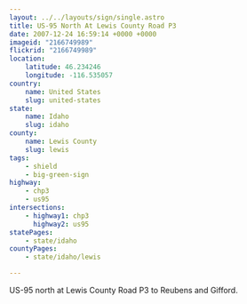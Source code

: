 ```yaml
---
layout: ../../layouts/sign/single.astro
title: US-95 North At Lewis County Road P3
date: 2007-12-24 16:59:14 +0000 +0000
imageid: "2166749989"
flickrid: "2166749989"
location:
    latitude: 46.234246
    longitude: -116.535057
country:
    name: United States
    slug: united-states
state:
    name: Idaho
    slug: idaho
county:
    name: Lewis County
    slug: lewis
tags:
    - shield
    - big-green-sign
highway:
    - chp3
    - us95
intersections:
    - highway1: chp3
      highway2: us95
statePages:
    - state/idaho
countyPages:
    - state/idaho/lewis

---
```

US-95 north at Lewis County Road P3 to Reubens and Gifford.